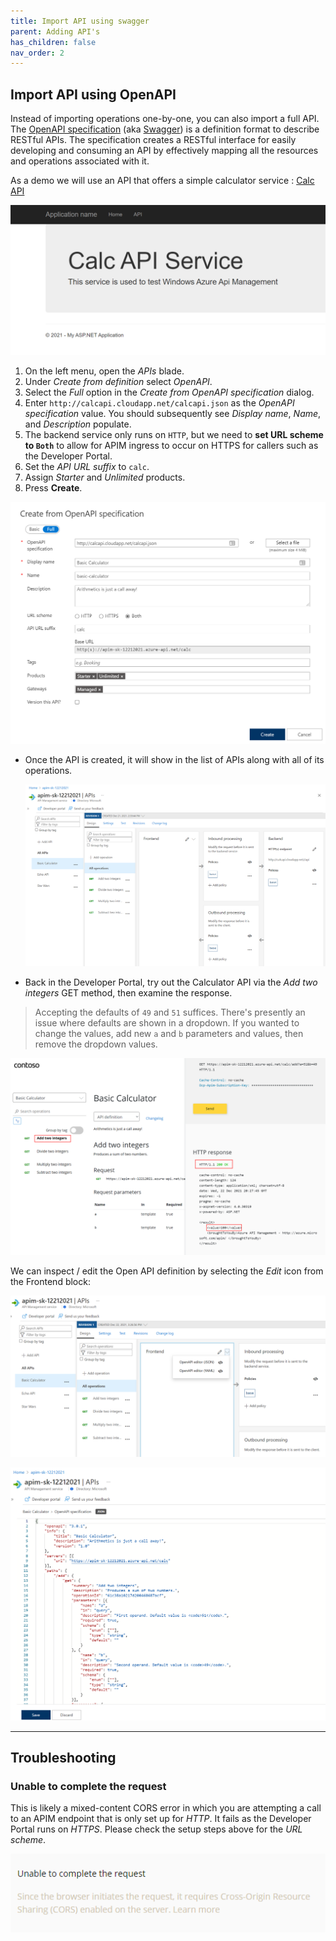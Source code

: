 ```yaml
---
title: Import API using swagger
parent: Adding API's
has_children: false
nav_order: 2
---
```



## Import API using OpenAPI

Instead of importing operations one-by-one, you can also import a full API. The [OpenAPI specification](https://www.openapis.org/) (aka [Swagger](https://swagger.io)) is a definition format to describe RESTful APIs. The specification creates a RESTful interface for easily developing and consuming an API by effectively mapping all the resources and operations associated with it.

As a demo we will use an API that offers a simple calculator service : [Calc API](http://calcapi.cloudapp.net/)

![](../../assets/images/APIMCalcAPI.png)

1) On the left menu, open the *APIs* blade. 
1) Under *Create from definition* select *OpenAPI*.
1) Select the *Full* option in the *Create from OpenAPI specification* dialog.
1) Enter `http://calcapi.cloudapp.net/calcapi.json` as the *OpenAPI specification* value. You should subsequently see *Display name*, *Name*, and *Description* populate.
1) The backend service only runs on `HTTP`, but we need to **set URL scheme to `Both`** to allow for APIM ingress to occur on HTTPS for callers such as the Developer Portal.
1) Set the *API URL suffix* to `calc`.
1) Assign *Starter* and *Unlimited* products.
1) Press **Create**.

![](../../assets/images/APIMAddCalcAPI1.png)

- Once the API is created, it will show in the list of APIs along with all of its operations.

  ![](../../assets/images/APIMAddCalcAPI2.png)

- Back in the Developer Portal, try out the Calculator API via the *Add two integers* GET method, then examine the response.  
> Accepting the defaults of `49` and `51` suffices. There's presently an issue where defaults are shown in a dropdown. If you wanted to change the values, add new `a` and `b` parameters and values, then remove the dropdown values.

![](../../assets/images/APIMCalcTryIt1.png)

We can inspect / edit the Open API definition by selecting the *Edit* icon from the Frontend block:

![](../../assets/images/APIMCalcSwagger.png)

![](../../assets/images/APIMCalcSwagger2.png)

---

## Troubleshooting

### Unable to complete the request

This is likely a mixed-content CORS error in which you are attempting a call to an APIM endpoint that is only set up for *HTTP*. It fails as the Developer Portal runs on *HTTPS*. Please check the setup steps above for the _URL scheme_.

![](../../assets/images/APIMCalcCORSError.png)